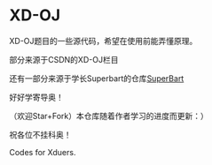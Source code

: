 # XD-OJ

XD-OJ题目的一些源代码，希望在使用前能弄懂原理。

部分来源于CSDN的XD-OJ栏目

还有一部分来源于学长Superbart的仓库[SuperBart](https://github.com/BenderBlog/Practise-Programs)

好好学寄导奥！

（欢迎Star+Fork）本仓库随着作者学习的进度而更新：）

祝各位不挂科奥！

Codes for Xduers.

